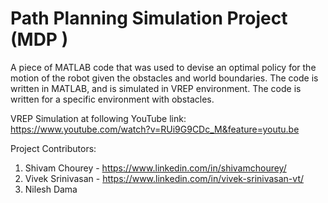 # Path Planning Simulation Project (MDP )
A piece of MATLAB code that was used to devise an optimal policy for the motion of the robot given the obstacles and world boundaries.
The code is written in MATLAB, and is simulated in VREP environment. The code is written for a specific environment with obstacles.

VREP Simulation at following YouTube link: \
https://www.youtube.com/watch?v=RUi9G9CDc_M&feature=youtu.be

Project Contributors: 
1. Shivam Chourey - https://www.linkedin.com/in/shivamchourey/ 
2. Vivek Srinivasan - https://www.linkedin.com/in/vivek-srinivasan-vt/ 
3. Nilesh Dama
